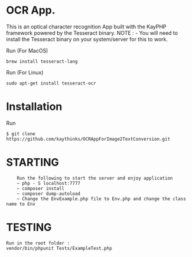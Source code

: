# OCR App.

This is an optical character recognition App built with the KayPHP framework powered by the Tesseract binary.
NOTE : - You will need to install the Tesseract binary on your system/server for this to work. 

Run (For MacOS)
```
brew install tesseract-lang
```
Run (For Linux)
```
sudo apt-get install tesseract-ocr
```

# Installation

Run 
```
$ git clone https://github.com/kaythinks/OCRAppForImage2TextConversion.git
```

# STARTING

		Run the following to start the server and enjoy application
		~ php - S localhost:7777 
		~ composer install 
		~ composer dump-autoload
		~ Change the EnvExample.php file to Env.php and change the class name to Env

# TESTING
    Run in the root folder :
    vendor/bin/phpunit Tests/ExampleTest.php
